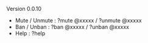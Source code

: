 Version  0.0.10
- Mute / Unmute : ?mute @xxxxx / ?unmute @xxxxx
- Ban / Unban : ?ban @xxxxx / ?unban @xxxxx
- Help : ?help
